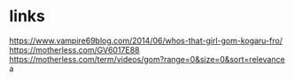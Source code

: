 # links
https://www.vampire69blog.com/2014/06/whos-that-girl-gom-kogaru-fro/
https://motherless.com/GV6017E88
https://motherless.com/term/videos/gom?range=0&size=0&sort=relevance
a
